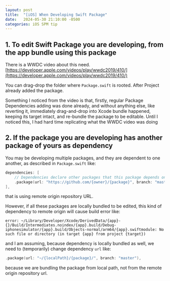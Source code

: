 ```yaml
---
layout: post
title:  "[iOS] When Developing Swift Package"
date:   2024-05-30 21:10:00 -0500
categories: iOS SPM tip
---
```

## 1. To edit Swift Package you are developing, from the app bundle using this package
There is a WWDC video about this need.\
[https://developer.apple.com/videos/play/wwdc2019/410/](https://developer.apple.com/videos/play/wwdc2019/410/)

You can drag-drop the folder where `Package.swift` is rooted. After Project already added the package.

Something I noticed from the video is that, firstly, regular Package Dependencies adding was done already, and without anything else, like reverting it, immediately drag-and-drop into Xcode bundle happened, keeping its target intact, and re-bundle the package to be editable. Until I noticed this, I had hard time replicating what the WWDC video was doing


## 2. If the package you are developing has another package of yours as dependency
You may be developing multiple packages, and they are dependent to one another, as described in `Package.swift` like:

```swift
dependencies: [
    // Dependencies declare other packages that this package depends on.
    .package(url: "https://github.com/{owner}/{package}", branch: "master"),
],
```
that is using remote origin repository URL. 

However, if all these packages are locally bundled to be edited, this kind of dependency to remote origin will cause build error like:
```shell
error: ~/Library/Developer/Xcode/DerivedData/{app}-{}/Build/Intermediates.noindex/{app}.build/Debug-iphonesimulator/{app}.build/Objects-normal/arm64/{app}.swiftmodule: No such file or directory (in target {app} from project {target})
```
and I am assuming, because dependency is locally bundled as well, we need to (temporarily) change dependency `url` like:
```swift
.package(url: "~/{localPath}/{package}/", branch: "master"),
```
because we are bundling the package from local path, not from the remote origin repository url.